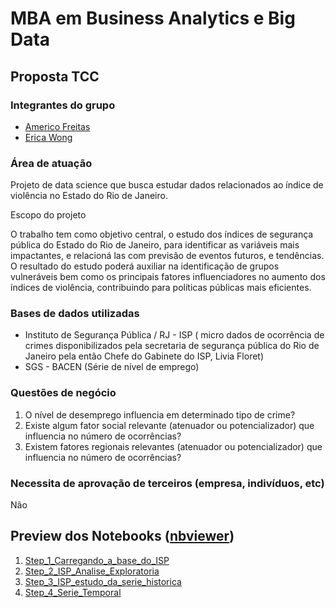 # MBA em Business Analytics e Big Data
## Proposta TCC<br>

### Integrantes do grupo

- [Americo Freitas](https://github.com/americofreitasjr)
- [Erica Wong](https://github.com/Erica-Wong)

### Área de atuação

Projeto de data science que busca estudar dados relacionados ao índice de violência no Estado do Rio de Janeiro.

Escopo do projeto

O trabalho tem como objetivo central, o estudo dos índices de segurança pública do Estado do Rio de Janeiro, para identificar as variáveis mais impactantes, e relacioná las com previsão de eventos futuros, e tendências. O resultado do estudo poderá auxiliar na identificação de grupos vulneráveis bem como os principais fatores influenciadores no aumento dos índices de violência, contribuindo para políticas públicas mais eficientes.

### Bases de dados utilizadas

- Instituto de Segurança Pública / RJ - ISP ( micro dados de ocorrência de crimes disponibilizados pela secretaria de segurança pública do Rio de Janeiro pela então Chefe do Gabinete do ISP, Livia Floret)
- SGS - BACEN (Série de nível de emprego)

### Questões de negócio

1. O nível de desemprego influencia em determinado tipo de crime?
2. Existe algum fator social relevante (atenuador ou potencializador) que influencia no número de ocorrências?
3. Existem fatores regionais relevantes (atenuador ou potencializador) que influencia no número de ocorrências?


### Necessita de aprovação de terceiros (empresa, indivíduos, etc)

Não


## Preview dos Notebooks ([nbviewer](https://nbviewer.jupyter.org))

 1. [Step_1_Carregando_a_base_do_ISP](https://nbviewer.jupyter.org/github/americofreitasjr/AnaliseSegurancaPublicaRJ/blob/master/Step_1_Carregando_a_base_do_ISP.ipynb)
 2. [Step_2_ISP_Analise_Exploratoria](https://nbviewer.jupyter.org/github/americofreitasjr/AnaliseSegurancaPublicaRJ/blob/master/Step_2_ISP_Analise_Exploratoria.ipynb)
 3. [Step_3_ISP_estudo_da_serie_historica](https://nbviewer.jupyter.org/github/americofreitasjr/AnaliseSegurancaPublicaRJ/blob/master/Step_3_ISP_estudo_da_serie_historica.ipynb)
 4. [Step_4_Serie_Temporal](https://nbviewer.jupyter.org/github/americofreitasjr/AnaliseSegurancaPublicaRJ/blob/master/Step_4_Serie_Temporal.ipynb)
        
